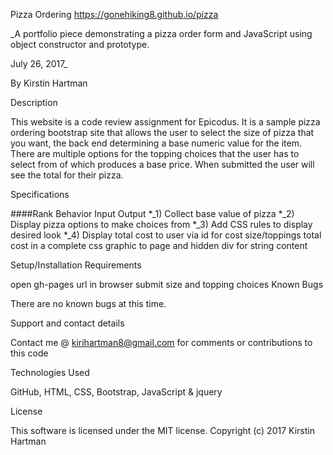 Pizza Ordering https://gonehiking8.github.io/pizza

_A portfolio piece demonstrating a pizza order form and JavaScript using object constructor and prototype.

July 26, 2017_

By Kirstin Hartman

Description

This website is a code review assignment for Epicodus. It is a sample pizza ordering bootstrap site that allows the user to select the size of pizza that you want, the back end determining a base numeric value for the item. There are multiple options for the topping choices that the user has to select from of which produces a base price. When submitted the user will see the total for their pizza.

Specifications

####Rank Behavior Input Output *_1) Collect base value of pizza *_2) Display pizza options to make choices from *_3) Add CSS rules to display desired look *_4) Display total cost to user via id for cost size/toppings total cost in a complete css graphic to page and hidden div for string content

Setup/Installation Requirements

open gh-pages url in browser
submit size and topping choices
Known Bugs

There are no known bugs at this time.

Support and contact details

Contact me @ kirihartman8@gmail.com for comments or contributions to this code

Technologies Used

GitHub, HTML, CSS, Bootstrap, JavaScript & jquery

License

This software is licensed under the MIT license. Copyright (c) 2017 Kirstin Hartman
